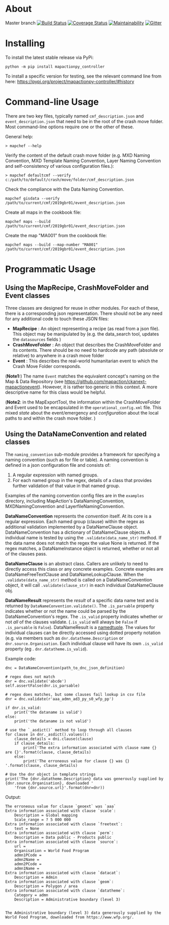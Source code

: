 About
=====

Master branch [![Build Status](https://travis-ci.com/mapaction/mapactionpy_controller.svg?branch=master)](https://travis-ci.com/mapaction/mapactionpy_controller) [![Coverage Status](https://coveralls.io/repos/github/mapaction/mapactionpy_controller/badge.svg?branch=master)](https://coveralls.io/github/mapaction/mapactionpy_controller?branch=master)
[![Maintainability](https://api.codeclimate.com/v1/badges/2cd96643c21a0cedaa57/maintainability)](https://codeclimate.com/github/mapaction/mapactionpy_controller/maintainability)
[![Gitter](https://badges.gitter.im/mapaction/gsoc-ideas.svg)](https://gitter.im/mapaction/gsoc-ideas?utm_source=badge&utm_medium=badge&utm_campaign=pr-badge)

Installing
==========
To install the latest stable release via PyPi:
```
python -m pip install mapactionpy_controller
```

To install a specific version for testing, see the relevant command line from here:
https://pypi.org/project/mapactionpy-controller/#history


Command-line Usage
==========
There are two key files, typically named `cmf_description.json` and `event_description.json` that need to be in the root of the crash move folder. Most command-line options require one or the other of these.

General help:
```
> mapchef --help
```

Verify the content of the default crash move folder (e.g. MXD Naming Convention, MXD Template Naming Convention, Layer Naming Convention and self-consistency of various configuration files.):
```
> mapchef defaultcmf --verify c:/path/to/default/crash/move/folder/cmf_description.json
```

Check the compliance with the Data Naming Convention.
```
mapchef gisdata --verify /path/to/current/cmf/2019gbr01/event_description.json
```

Create all maps in the cookbook file:
```
mapchef maps --build /path/to/current/cmf/2019gbr01/event_description.json
```

Create the map "MA001" from the cookbook file:
```
mapchef maps --build --map-number "MA001" /path/to/current/cmf/2019gbr01/event_description.json
```

Programmatic Usage
=====
Using the MapRecipe, CrashMoveFolder and Event classes
----
Three classes are designed for reuse in other modules. For each of these, there is a corresponding json representation. There should not be any need for any additional code to touch these JSON files:

* **MapRecipe** : An object representing a recipe (as read from a json file).  
This object may be manipulated by 
(e.g. the data_search tool, updates the `datasources` fields )
* **CrashMoveFolder** : An object that describes the CrashMoveFolder and its contents. There should be no need to hardcode any path (absolute or relative) to anywhere in a crash move folder
* **Event** : This describes the real-world humanitarian event to which the Crash Move Folder corresponds.

(**Note1:**) The name `Event` matches the equivalent concept's naming on the Map & Data Repository (see https://github.com/mapaction/ckanext-mapactionevent). However, it is rather too generic in this context. A more descriptive name for this class would be helpful.

(**Note2**: in the MapExportTool, the information within the CrashMoveFolder and Event used to be encapsulated in the `operational_config.xml` file. This mixed _state_ about the event/emergency and _configuration_ about the local paths to and within the crash move folder.  )


Using the DataNameConvention and related classes
----
The `naming_convention` sub-module provides a framework for specifying a naming convention (such as for file or table). A naming convention is defined in a json configuration file and consists of:
1) A regular expression with named groups.
2) For each named group in the regex, details of a class that provides further validation of that value in that named group.

Examples of the naming convention config files are in the `examples` directory, including MapAction's DataNamingConvention, MXDNamingConvention and LayerfileNamingConvention.

**DataNameConvention** represents the _convention_ itself. At its core is a regular expression. Each named group (clause) within the regex as additional validation implemented by a DataNameClause object. DataNameConvention has a dictionary of DataNameClause objects. A individual name is tested by using the `.validate(data_name_str)` method. If the data name does not match the regex the value None is returned. If the regex matches, a DataNameInstance object is returned, whether or not all of the clauses pass.

**DataNameClause** is an abstract class. Callers are unlikely to need to directly access this class or any concrete examples. Concrete examples are DataNameFreeTextClause and DataNameLookupClause. When the `.validate(data_name_str)` method is called on a DataNameConvention object, it will call `.validate(clause_str)` in each individual DataNameClause obj. 

**DataNameResult** represents the _result_ of a specific data name test and is returned by `DataNameConvention.validate()`. The `.is_parsable` property indicates whether or not the name could be parsed by the DataNameConvention's regex. The `.is_valid` property indicates whether or not _all_ of the clauses validate. (`.is_valid` will always be `False` if `.is_parsable` is `False`). DataNameResult is a [namedtuple](https://docs.python.org/2.7/library/collections.html#collections.namedtuple).
The values for individual clauses can be directly accessed using dotted property notation (e.g. via members such as  `dnr.datatheme.Description` or `dnr.source.Organisation`. Each individual clause will have its own `.is_valid` property (eg . `dnr.datatheme.is_valid`).

Example code:
```
dnc = DataNameConvention(path_to_dnc_json_definition)

# regex does not match
dnr = dnc.validate('abcde')
self.assertFalse(dnr.is_parsable)

# regex does matches, but some clauses fail lookup in csv file
dnr = dnc.validate(r'aaa_admn_ad3_py_s0_wfp_pp')

if dnr.is_valid:
    print('the dataname is valid')
else:
    print('the dataname is not valid')
    
# use the `_asdict()` method to loop through all clauses
for clause in dnr._asdict().values():
    clause_details = dni.clause(clause)
    if clause_details:
        print('The extra information associated with clause name {} are {}'.format(clause, clause_details)
    else:
        print('The erroneous value for clause {} was {} '.format(clause, clause_details)

# Use the dnr object in template strings
print('The {dnr.datatheme.Description} data was generously supplied by {dnr.source.Organisation}, downloaded '
    'from {dnr.source.url}'.format(dnr=dnr))
```
Output:
```
The erroneous value for clause `geoext` was `aaa`
Extra information associated with clause `scale`:
    Description = Global mapping
    Scale_range = ? 5 000 000
Extra information associated with clause `freetext`:
    text = None
Extra information associated with clause `perm`:
    Description = Data public - Products public
Extra information associated with clause `source`:
    url =
    Organisation = World Food Program
    admn1PCode =
    admn2Name =
    admn2PCode =
    admn1Name =
Extra information associated with clause `datacat`:
    Description = Admin
Extra information associated with clause `geom`:
    Description = Polygon / area
Extra information associated with clause `datatheme`:
    Category = admn
    Description = Administrative boundary (level 3)


The Administrative boundary (level 3) data generously supplied by the World Food Program, downloaded from https://www.wfp.org/.
```
